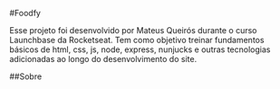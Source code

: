 #Foodfy

Esse projeto foi desenvolvido por Mateus Queirós durante o curso Launchbase da Rocketseat. Tem como objetivo treinar fundamentos básicos de html, css, js, node, express, nunjucks e outras tecnologias adicionadas ao longo do desenvolvimento do site.

##Sobre

